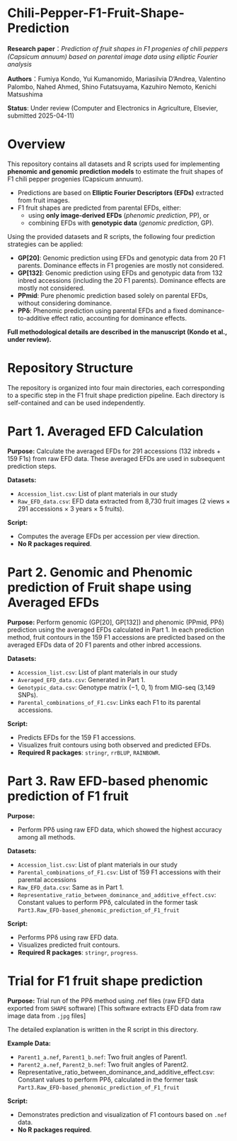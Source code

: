 # Chili-Pepper-F1-Fruit-Shape-Prediction
**Research paper**：*Prediction of fruit shapes in F1 progenies of chili peppers (Capsicum annuum) based on parental image data using elliptic Fourier analysis*

**Authors**：Fumiya Kondo, Yui Kumanomido, Mariasilvia D’Andrea, Valentino Palombo, Nahed Ahmed, Shino Futatsuyama, Kazuhiro Nemoto, Kenichi Matsushima

**Status**: Under review (Computer and Electronics in Agriculture, Elsevier, submitted 2025-04-11)

# Overview
This repository contains all datasets and R scripts used for implementing **phenomic and genomic prediction models** to estimate the fruit shapes of F1 chili pepper progenies (Capsicum annuum).

* Predictions are based on **Elliptic Fourier Descriptors (EFDs)** extracted from fruit images.
* F1 fruit shapes are predicted from parental EFDs, either:
    * using **only image-derived EFDs** (*phenomic prediction*, PP), or
    * combining EFDs with **genotypic data** (*genomic prediction*, GP).

Using the provided datasets and R scripts, the following four prediction strategies can be applied:

* **GP[20]**: Genomic prediction using EFDs and genotypic data from 20 F1 parents. Dominance effects in F1 progenies are mostly not considered.
* **GP[132]**: Genomic prediction using EFDs and genotypic data from 132 inbred accessions (including the 20 F1 parents). Dominance effects are mostly not considered.
* **PPmid**: Pure phenomic prediction based solely on parental EFDs, without considering dominance.
* **PPδ**: Phenomic prediction using parental EFDs and a fixed dominance-to-additive effect ratio, accounting for dominance effects.


**Full methodological details are described in the manuscript (Kondo et al., under review).**

# Repository Structure
The repository is organized into four main directories, each corresponding to a specific step in the F1 fruit shape prediction pipeline. Each directory is self-contained and can be used independently.

# Part 1. Averaged EFD Calculation
**Purpose:** 
Calculate the averaged EFDs for 291 accessions (132 inbreds + 159 F1s) from raw EFD data. These averaged EFDs are used in subsequent prediction steps.

**Datasets:**
* `Accession_list.csv`: List of plant materials in our study
* `Raw_EFD_data.csv`: EFD data extracted from 8,730 fruit images (2 views × 291 accessions × 3 years × 5 fruits).

**Script:**
* Computes the average EFDs per accession per view direction.
* **No R packages required**.

# Part 2. Genomic and Phenomic prediction of Fruit shape using Averaged EFDs
**Purpose:** 
Perform genomic (GP[20], GP[132]) and phenomic (PPmid, PPδ) prediction using the averaged EFDs calculated in Part 1.
In each prediction method, fruit contours in the 159 F1 accessions are predicted based on the averaged EFDs data of 20 F1 parents and other inbred accessions.

**Datasets:**
* `Accession_list.csv`: List of plant materials in our study
* `Averaged_EFD_data.csv`: Generated in Part 1.
* `Genotypic_data.csv`: Genotype matrix (−1, 0, 1) from MIG-seq (3,149 SNPs).
* `Parental_combinations_of_F1.csv`: Links each F1 to its parental accessions.

**Script:**
* Predicts EFDs for the 159 F1 accessions.
* Visualizes fruit contours using both observed and predicted EFDs.
* **Required R packages**: `stringr`, `rrBLUP`, `RAINBOWR`.

# Part 3. Raw EFD-based phenomic prediction of F1 fruit
**Purpose:**
* Perform PPδ using raw EFD data, which showed the highest accuracy among all methods.

**Datasets:**
* `Accession_list.csv`: List of plant materials in our study
* `Parental_combinations_of_F1.csv`: List of 159 F1 accessions with their parental accessions
* `Raw_EFD_data.csv`: Same as in Part 1.
* `Representative_ratio_between_dominance_and_additive_effect.csv`: Constant values to perform PPδ, calculated in the former task `Part3.Raw_EFD-based_phenomic_prediction_of_F1_fruit`

**Script:**
* Performs PPδ using raw EFD data.
* Visualizes predicted fruit contours.
* **Required R packages**: `stringr`, `progress`. 

# Trial for F1 fruit shape prediction
**Purpose:**
Trial run of the PPδ method using .nef files (raw EFD data exported from `SHAPE` software)
[This software extracts EFD data from raw image data from `.jpg` files]

The detailed explanation is written in the R script in this directory.

**Example Data:**
* `Parent1_a.nef`, `Parent1_b.nef`: Two fruit angles of Parent1.
* `Parent2_a.nef`, `Parent2_b.nef`: Two fruit angles of Parent2.
* Representative_ratio_between_dominance_and_additive_effect.csv: Constant values to perform PPδ, calculated in the former task `Part3.Raw_EFD-based_phenomic_prediction_of_F1_fruit`

**Script:**
* Demonstrates prediction and visualization of F1 contours based on `.nef` data.
* **No R packages required**.
